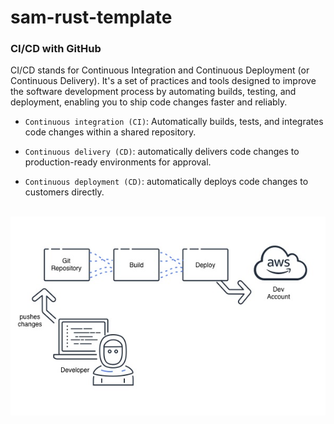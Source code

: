 # sam-rust-template

### CI/CD with GitHub

CI/CD stands for Continuous Integration and Continuous Deployment (or Continuous Delivery). It's a set of practices and tools designed to improve the software development process by automating builds, testing, and deployment, enabling you to ship code changes faster and reliably.

* `Continuous integration (CI)`: Automatically builds, tests, and integrates code changes within a shared repository.

* `Continuous delivery (CD)`: automatically delivers code changes to production-ready environments for approval.

* `Continuous deployment (CD)`: automatically deploys code changes to customers directly.
<br><br>

![image](image01.jpg)